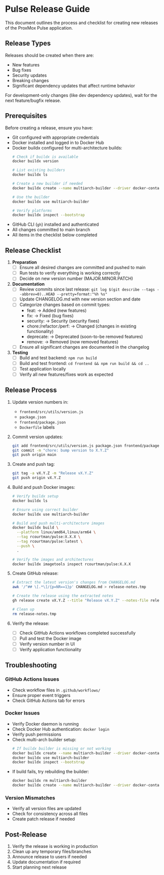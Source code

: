 # Pulse Release Guide

This document outlines the process and checklist for creating new releases of the ProxMox Pulse application.

## Release Types

Releases should be created when there are:
- New features
- Bug fixes
- Security updates
- Breaking changes
- Significant dependency updates that affect runtime behavior

For development-only changes (like dev dependency updates), wait for the next feature/bugfix release.

## Prerequisites

Before creating a release, ensure you have:
- Git configured with appropriate credentials
- Docker installed and logged in to Docker Hub
- Docker buildx configured for multi-architecture builds:
  ```bash
  # Check if buildx is available
  docker buildx version
  
  # List existing builders
  docker buildx ls
  
  # Create a new builder if needed
  docker buildx create --name multiarch-builder --driver docker-container --bootstrap
  
  # Use the builder
  docker buildx use multiarch-builder
  
  # Verify platforms
  docker buildx inspect --bootstrap
  ```
- GitHub CLI (`gh`) installed and authenticated
- All changes committed to main branch
- All items in the checklist below completed

## Release Checklist

1. **Preparation**
   - [ ] Ensure all desired changes are committed and pushed to main
   - [ ] Run tests to verify everything is working correctly
   - [ ] Decide on new version number (MAJOR.MINOR.PATCH)

2. **Documentation**
   - [ ] Review commits since last release: `git log $(git describe --tags --abbrev=0)..HEAD --pretty=format:"%h %s"`
   - [ ] Update CHANGELOG.md with new version section and date
   - [ ] Categorize changes based on commit types:
     - feat: → Added (new features)
     - fix: → Fixed (bug fixes)
     - security: → Security (security fixes)
     - chore:/refactor:/perf: → Changed (changes in existing functionality)
     - deprecate: → Deprecated (soon-to-be removed features)
     - remove: → Removed (now removed features)
   - [ ] Ensure all significant changes are documented in the changelog

3. **Testing**
   - [ ] Build and test backend: `npm run build`
   - [ ] Build and test frontend: `cd frontend && npm run build && cd ..`
   - [ ] Test application locally
   - [ ] Verify all new features/fixes work as expected

## Release Process

1. Update version numbers in:
   - `frontend/src/utils/version.js`
   - `package.json`
   - `frontend/package.json`
   - `Dockerfile` labels

2. Commit version updates:
   ```bash
   git add frontend/src/utils/version.js package.json frontend/package.json Dockerfile
   git commit -m "chore: bump version to X.Y.Z"
   git push origin main
   ```

3. Create and push tag:
   ```bash
   git tag -a vX.Y.Z -m "Release vX.Y.Z"
   git push origin vX.Y.Z
   ```

4. Build and push Docker images:
   ```bash
   # Verify buildx setup
   docker buildx ls
   
   # Ensure using correct builder
   docker buildx use multiarch-builder
   
   # Build and push multi-architecture images
   docker buildx build \
     --platform linux/amd64,linux/arm64 \
     --tag rcourtman/pulse:X.X.X \
     --tag rcourtman/pulse:latest \
     --push \
     .
   
   # Verify the images and architectures
   docker buildx imagetools inspect rcourtman/pulse:X.X.X
   ```

5. Create GitHub release:
   ```bash
   # Extract the latest version's changes from CHANGELOG.md
   awk '/^## \[.*\]/{p=NR==1}p' CHANGELOG.md > release-notes.tmp
   
   # Create the release using the extracted notes
   gh release create vX.Y.Z --title "Release vX.Y.Z" --notes-file release-notes.tmp
   
   # Clean up
   rm release-notes.tmp
   ```

6. Verify the release:
   - [ ] Check GitHub Actions workflows completed successfully
   - [ ] Pull and test the Docker image
   - [ ] Verify version number in UI
   - [ ] Verify application functionality

## Troubleshooting

### GitHub Actions Issues
- Check workflow files in `.github/workflows/`
- Ensure proper event triggers
- Check GitHub Actions tab for errors

### Docker Issues
- Verify Docker daemon is running
- Check Docker Hub authentication: `docker login`
- Verify push permissions
- Check multi-arch builder setup:
  ```bash
  # If buildx builder is missing or not working
  docker buildx create --name multiarch-builder --driver docker-container --bootstrap
  docker buildx use multiarch-builder
  docker buildx inspect --bootstrap
  ```
- If build fails, try rebuilding the builder:
  ```bash
  docker buildx rm multiarch-builder
  docker buildx create --name multiarch-builder --driver docker-container --bootstrap
  ```

### Version Mismatches
- Verify all version files are updated
- Check for consistency across all files
- Create patch release if needed

## Post-Release

1. Verify the release is working in production
2. Clean up any temporary files/branches
3. Announce release to users if needed
4. Update documentation if required
5. Start planning next release 